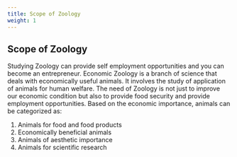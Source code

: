 ```yaml
---
title: Scope of Zoology
weight: 1
---
```


## Scope of Zoology
 Studying Zoology can provide self employment opportunities and you can become an entrepreneur. Economic Zoology is a branch of science that deals with economically useful animals. It involves the study of application of animals for human welfare. The need of Zoology is not just to improve our economic condition but also to provide food security and provide employment opportunities. Based on the economic importance, animals can be categorized as:
  1. Animals for food and food products
 2. Economically beneficial animals
 3. Animals of aesthetic importance
 4. Animals for scientific research

